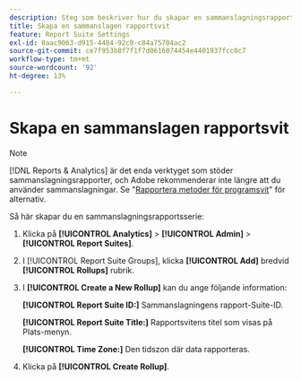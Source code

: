 ```yaml
---
description: Steg som beskriver hur du skapar en sammanslagningsrapportsserie.
title: Skapa en sammanslagen rapportsvit
feature: Report Suite Settings
exl-id: 0aac9063-d915-4484-92c0-c84a75704ac2
source-git-commit: ce7f953b8f7f1f7d0616074454e4401937fcc0c7
workflow-type: tm+mt
source-wordcount: '92'
ht-degree: 13%

---
```


# Skapa en sammanslagen rapportsvit

>[!NOTE]
>
>[!DNL Reports & Analytics] är det enda verktyget som stöder sammanslagningsrapporter, och Adobe rekommenderar inte längre att du använder sammanslagningar. Se &quot;[Rapportera metoder för programsvit](https://experienceleague.adobe.com/docs/analytics/admin/manage-report-suites/rollup-report-suite.html)&quot; för alternativ.

Så här skapar du en sammanslagningsrapportsserie:

1. Klicka på **[!UICONTROL Analytics]** > **[!UICONTROL Admin]** > **[!UICONTROL Report Suites]**.
1. I [!UICONTROL Report Suite Groups], klicka **[!UICONTROL Add]** bredvid **[!UICONTROL Rollups]** rubrik.
1. I **[!UICONTROL Create a New Rollup]** kan du ange följande information:

   **[!UICONTROL Report Suite ID:]** Sammanslagningens rapport-Suite-ID.

   **[!UICONTROL Report Suite Title:]** Rapportsvitens titel som visas på Plats-menyn.

   **[!UICONTROL Time Zone:]** Den tidszon där data rapporteras.
1. Klicka på **[!UICONTROL Create Rollup]**.
